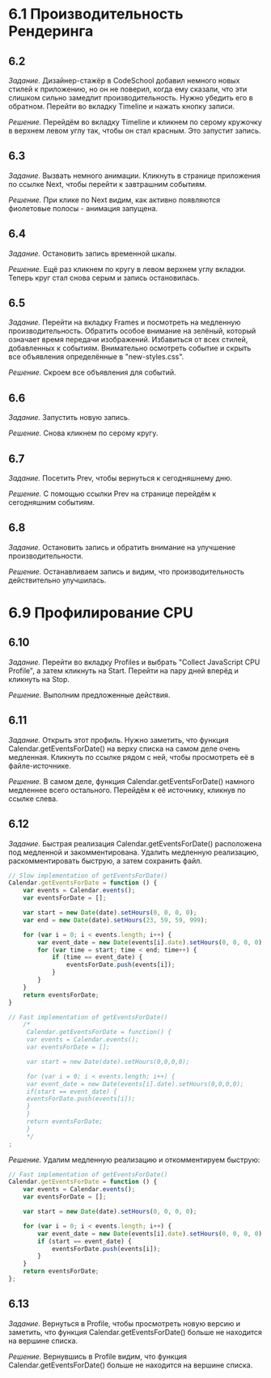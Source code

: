 # 6.1 Производительность Рендеринга

## 6.2 

_Задание._
Дизайнер-стажёр в CodeSchool добавил немного новых стилей к приложению, но он не поверил, когда ему сказали, что эти слишком сильно замедлит производительность. Нужно убедить его в обратном. Перейти во вкладку Timeline и нажать кнопку записи.

_Решение._
Перейдём во вкладку Timeline и кликнем по серому кружочку в верхнем левом углу так, чтобы он стал красным. Это запустит запись.

## 6.3 

_Задание._
Вызвать немного анимации. Кликнуть в странице приложения по ссылке Next, чтобы перейти к завтрашним событиям.

_Решение._
При клике по Next видим, как активно появляются фиолетовые полосы - анимация запущена.

## 6.4

_Задание._
Остановить запись временной шкалы.

_Решение._
Ещё раз кликнем по кругу в левом верхнем углу вкладки. Теперь круг стал снова серым и запись остановилась.

## 6.5

_Задание._
Перейти на вкладку Frames и посмотреть на медленную производительность. Обратить особое внимание на зелёный, который означает время передачи изображений. Избавиться от всех стилей, добавленных к событиям. Внимательно осмотреть событие и скрыть все объявления определённые в "new-styles.css".

_Решение._
Скроем все объявления для событий.

## 6.6

_Задание._
Запустить новую запись.

_Решение._
Снова кликнем по серому кругу.

## 6.7

_Задание._
Посетить Prev, чтобы вернуться к сегодняшнему дню.

_Решение._
С помощью ссылки Prev на странице перейдём к сегодняшним событиям.

## 6.8

_Задание._
Остановить запись и обратить внимание на улучшение производительности.

_Решение._
Останавливаем запись и видим, что производительность действительно улучшилась.

# 6.9 Профилирование CPU

## 6.10

_Задание._
Перейти во вкладку Profiles и выбрать "Collect JavaScript CPU Profile", а затем кликнуть на Start. Перейти на пару дней вперёд и кликнуть на Stop.

_Решение._
Выполним предложенные действия.

## 6.11

_Задание._
Открыть этот профиль. Нужно заметить, что функция Calendar.getEventsForDate() на верху списка на самом деле очень медленная. Кликнуть по ссылке рядом с ней, чтобы просмотреть её в файле-источнике. 

_Решение._
В самом деле, функция Calendar.getEventsForDate() намного медленнее всего остального. Перейдём к её источнику, кликнув по ссылке слева.

## 6.12

_Задание._
Быстрая реализация Calendar.getEventsForDate() расположена под медленной и закомментирована. Удалить медленную реализацию, раскомментировать быструю, а затем сохранить файл.
```javascript
// Slow implementation of getEventsForDate()
Calendar.getEventsForDate = function () {
    var events = Calendar.events();
    var eventsForDate = [];

    var start = new Date(date).setHours(0, 0, 0, 0);
    var end = new Date(date).setHours(23, 59, 59, 999);

    for (var i = 0; i < events.length; i++) {
        var event_date = new Date(events[i].date).setHours(0, 0, 0, 0);
        for (var time = start; time < end; time++) {
            if (time == event_date) {
                eventsForDate.push(events[i]);
            }
        }
    }
    return eventsForDate;
}

// Fast implementation of getEventsForDate()
    /*
     Calendar.getEventsForDate = function() {
     var events = Calendar.events();
     var eventsForDate = [];

     var start = new Date(date).setHours(0,0,0,0);

     for (var i = 0; i < events.length; i++) {
     var event_date = new Date(events[i].date).setHours(0,0,0,0);
     if(start == event_date) {
     eventsForDate.push(events[i]);
     }
     }
     return eventsForDate;
     }
     */
;
```

_Решение._
Удалим медленную реализацию и откомментируем быструю:
```javascript
// Fast implementation of getEventsForDate()
Calendar.getEventsForDate = function () {
    var events = Calendar.events();
    var eventsForDate = [];

    var start = new Date(date).setHours(0, 0, 0, 0);

    for (var i = 0; i < events.length; i++) {
        var event_date = new Date(events[i].date).setHours(0, 0, 0, 0);
        if (start == event_date) {
            eventsForDate.push(events[i]);
        }
    }
    return eventsForDate;
};
```

## 6.13

_Задание._
Вернуться в Profile, чтобы просмотреть новую версию и заметить, что функция Calendar.getEventsForDate() больше не находится на вершине списка.

_Решение._
Вернувшись в Profile видим, что функция Calendar.getEventsForDate() больше не находится на вершине списка.